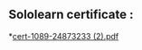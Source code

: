 ## Sololearn certificate :
*[cert-1089-24873233 (2).pdf](https://github.com/Ramsaivardhanguttula/M1_ATMusingC_util/files/8041675/cert-1089-24873233.2.pdf)